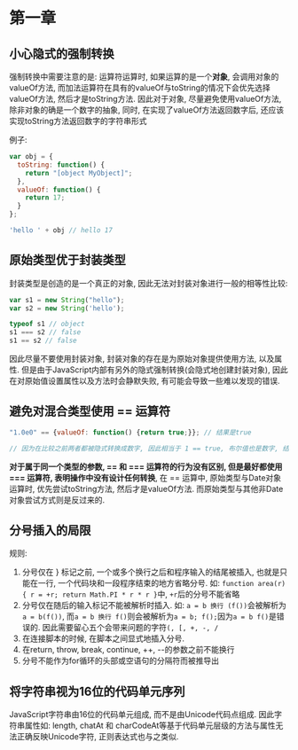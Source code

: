 # 第一章

## 小心隐式的强制转换

强制转换中需要注意的是: 运算符运算时, 如果运算的是一个**对象**, 会调用对象的valueOf方法, 而加法运算符在具有的valueOf与toString的情况下会优先选择valueOf方法, 然后才是toString方法. 因此对于对象, 尽量避免使用valueOf方法, 除非对象的确是一个数字的抽象, 同时, 在实现了valueOf方法返回数字后, 还应该实现toString方法返回数字的字符串形式

例子:

```javascript
var obj = {
  toString: function() {
    return "[object MyObject]";
  },
  valueOf: function() {
    return 17;
  }
};

'hello ' + obj // hello 17
```

## 原始类型优于封装类型

封装类型是创造的是一个真正的对象, 因此无法对封装对象进行一般的相等性比较:

```javascript
var s1 = new String("hello");
var s2 = new String('hello');

typeof s1 // object
s1 === s2 // false
s1 == s2 // false
```

因此尽量不要使用封装对象, 封装对象的存在是为原始对象提供使用方法, 以及属性. 但是由于JavaScript内部有另外的隐式强制转换(会隐式地创建封装对象), 因此在对原始值设置属性以及方法时会静默失败, 有可能会导致一些难以发现的错误.

## 避免对混合类型使用 == 运算符

```javascript
"1.0e0" == {valueOf: function() {return true;}}; // 结果是true

// 因为在比较之前两者都被隐式转换成数字, 因此相当于 1 == true, 布尔值也是数字, 结果就为true了.
```

**对于属于同一个类型的参数, == 和 === 运算符的行为没有区别, 但是最好都使用 === 运算符, 表明操作中没有设计任何转换**, 在 == 运算中, 原始类型与Date对象运算时, 优先尝试toString方法, 然后才是valueOf方法. 而原始类型与其他非Date对象尝试方式则是反过来的.

## 分号插入的局限

规则:

1. 分号仅在 } 标记之前, 一个或多个换行之后和程序输入的结尾被插入, 也就是只能在一行, 一个代码块和一段程序结束的地方省略分号. 如: `function area(r) { r = +r; return Math.PI * r * r }`中, `+r`后的分号不能省略
2. 分号仅在随后的输入标记不能被解析时插入. 如: `a = b 换行 (f())`会被解析为`a = b(f())`, 而`a = b 换行 f()`则会被解析为`a = b; f();`因为`a = b f()`是错误的. 因此需要留心五个会带来问题的字符`(, [, +, -, /`
3. 在连接脚本的时候, 在脚本之间显式地插入分号.
4. 在return, throw, break, continue, ++, --的参数之前不能换行
5. 分号不能作为for循环的头部或空语句的分隔符而被推导出

## 将字符串视为16位的代码单元序列

JavaScript字符串由16位的代码单元组成, 而不是由Unicode代码点组成. 因此字符串属性如: length, chatAt 和 charCodeAt等基于代码单元层级的方法与属性无法正确反映Unicode字符, 正则表达式也与之类似.